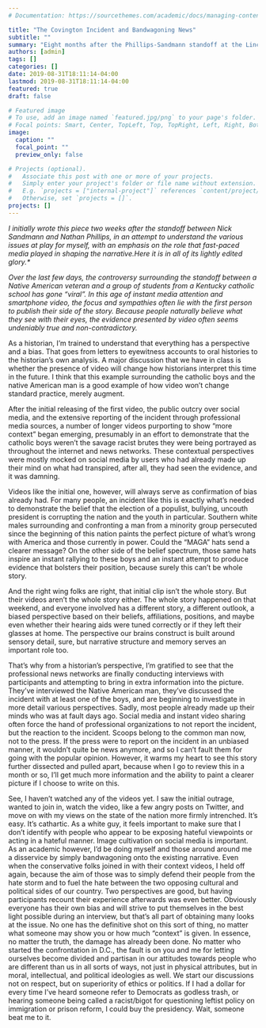 ```yaml
---
# Documentation: https://sourcethemes.com/academic/docs/managing-content/

title: "The Covington Incident and Bandwagoning News"
subtitle: ""
summary: "Eight months after the Phillips-Sandmann standoff at the Lincoln Memorial during the Right-to-Life March, the furor has mostly died down. But the lessons from that incident have not been applied and learned by news organizations in America"
authors: [admin]
tags: []
categories: []
date: 2019-08-31T18:11:14-04:00
lastmod: 2019-08-31T18:11:14-04:00
featured: true
draft: false

# Featured image
# To use, add an image named `featured.jpg/png` to your page's folder.
# Focal points: Smart, Center, TopLeft, Top, TopRight, Left, Right, BottomLeft, Bottom, BottomRight.
image:
  caption: ""
  focal_point: ""
  preview_only: false

# Projects (optional).
#   Associate this post with one or more of your projects.
#   Simply enter your project's folder or file name without extension.
#   E.g. `projects = ["internal-project"]` references `content/project/deep-learning/index.md`.
#   Otherwise, set `projects = []`.
projects: []
---
```

<p><em>I initially wrote this piece two weeks after the standoff between Nick Sandmann and Nathan Phillips, in an attempt to understand the various issues at play for myself, with an emphasis on the role that fast-paced media played in shaping the narrative.Here it is in all of its lightly edited glory.*</p>

<p>Over the last few days, the controversy surrounding the standoff between a Native American veteran and a group of students from a Kentucky catholic school has gone “viral”. In this age of instant media attention and smartphone video, the focus and sympathies often lie with the first person to publish their side of the story. Because people naturally believe what they see with their eyes, the evidence presented by video often seems undeniably true and non-contradictory.</em></p>  

<p>As a historian, I’m trained to understand that everything has a perspective and a bias. That goes from letters to eyewitness accounts to oral histories to the historian’s own analysis. A major discussion that we have in class is whether the presence of video will change how historians interpret this time in the future. I think that this example surrounding the catholic boys and the native American man is a good example of how video won’t change standard practice, merely augment.</p>  

<p>After the initial releasing of the first video, the public outcry over social media, and the extensive reporting of the incident through professional media sources, a number of longer videos purporting to show “more context” began emerging, presumably in an effort to demonstrate that the catholic boys weren’t the savage racist brutes they were being portrayed as throughout the internet and news networks. These contextual perspectives were mostly mocked on social media by users who had already made up their mind on what had transpired, after all, they had seen the evidence, and it was damning.</p>  

<p>Videos like the initial one, however, will always serve as confirmation of bias already had. For many people, an incident like this is exactly what’s needed to demonstrate the belief that the election of a populist, bullying, uncouth president is corrupting the nation and the youth in particular. Southern white males surrounding and confronting a man from a minority group persecuted since the beginning of this nation paints the perfect picture of what’s wrong with America and those currently in power. Could the “MAGA” hats send a clearer message? On the other side of the belief spectrum, those same hats inspire an instant rallying to these boys and an instant attempt to produce evidence that bolsters their position, because surely this can’t be whole story.</p> 

<p>And the right wing folks are right, that initial clip isn’t the whole story. But their videos aren’t the whole story either. The whole story happened on that weekend, and everyone involved has a different story, a different outlook, a biased perspective based on their beliefs, affiliations, positions, and maybe even whether their hearing aids were tuned correctly or if they left their glasses at home. The perspective our brains construct is built around sensory detail, sure, but narrative structure and memory serves an important role too.</p>  

<p>That’s why from a historian’s perspective, I’m gratified to see that the professional news networks are finally conducting interviews with participants and attempting to bring in extra information into the picture. They’ve interviewed the Native American man, they’ve discussed the incident with at least one of the boys, and are beginning to investigate in more detail various perspectives. Sadly, most people already made up their minds who was at fault days ago. Social media and instant video sharing often force the hand of professional organizations to not report the incident, but the reaction to the incident. Scoops belong to the common man now, not to the press. If the press were to report on the incident in an unbiased manner, it wouldn’t quite be news anymore, and so I can’t fault them for going with the popular opinion. However, it warms my heart to see this story further dissected and pulled apart, because when I go to review this in a month or so, I’ll get much more information and the ability to paint a clearer picture if I choose to write on this.</p>  

<p>See, I haven’t watched any of the videos yet. I saw the initial outrage, wanted to join in, watch the video, like a few angry posts on Twitter, and move on with my views on the state of the nation more firmly intrenched. It’s easy. It’s cathartic. As a white guy, it feels important to make sure that I don’t identify with people who appear to be exposing hateful viewpoints or acting in a hateful manner.  Image cultivation on social media is important. As an academic however, I’d be doing myself and those around around me a disservice by simply bandwagoning onto the existing narrative. Even when the conservative folks joined in with their context videos, I held off again, because the aim of those was to simply defend their people from the hate storm and to fuel the hate between the two opposing cultural and political sides of our country. Two perspectives are good, but having participants recount their experience afterwards was even better. Obviously everyone has their own bias and will strive to put themselves in the best light possible during an interview, but that’s all part of obtaining many looks at the issue. No one has the definitive shot on this sort of thing, no matter what someone may show you or how much “context” is given. In essence, no matter the truth, the damage has already been done. No matter who started the confrontation in D.C., the fault is on you and me for letting ourselves become divided and partisan in our attitudes towards people who are different than us in all sorts of ways, not just in physical attributes, but in moral, intellectual, and political ideologies as well. We start our discussions not on respect, but on superiority of ethics or politics. If I had a dollar for every time I’ve heard someone refer to Democrats as godless trash, or hearing someone being called a racist/bigot for questioning leftist policy on immigration or prison reform, I could buy the presidency. Wait, someone beat me to it.</p> 
